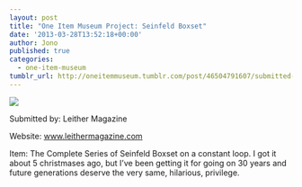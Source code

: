 ```yaml
---
layout: post
title: "One Item Museum Project: Seinfeld Boxset"
date: '2013-03-28T13:52:18+00:00'
author: Jono
published: true
categories:
  - one-item-museum
tumblr_url: http://oneitemmuseum.tumblr.com/post/46504791607/submitted-by-leither-magazine-website
---
```

<img src="http://ellis.scot/uploads/2013/03/seinfeld.jpg" />

Submitted by: Leither Magazine 

Website: <a href="http://www.leithermagazine.com/">www.leithermagazine.com</a>

Item: The Complete Series of Seinfeld Boxset on a constant loop. I got it about 5 christmases ago, but I’ve been getting it for going on 30 years and future generations deserve the very same, hilarious, privilege.

